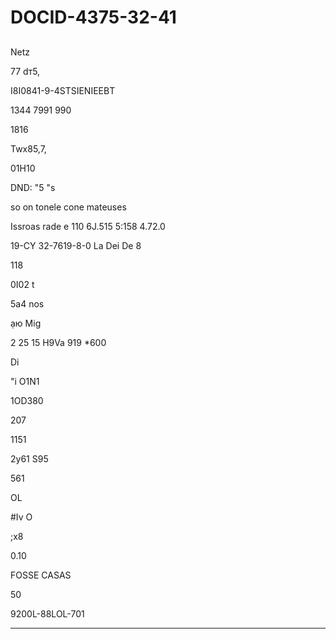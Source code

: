 # DOCID-4375-32-41

##
Netz

77 dт5,

I8I0841-9-4STSIENIEEВT

1344 7991 990

1816

Twx85,7,

01H10

DND: "5 "s

so on tonele cone mateuses

Issroas rade e 110 6J.515 5:158 4.72.0

19-CY 32-7619-8-0 La Dei De 8

118

0I02 t

5a4 nos

ạю Mig

2 25 15 H9Va 919 *600

Di

"i O1N1

1OD380

207

1151

2y61 S95

561

OL

#Iv O

;x8

0.10

FOSSE CASAS

50

9200L-88LOL-701

---

